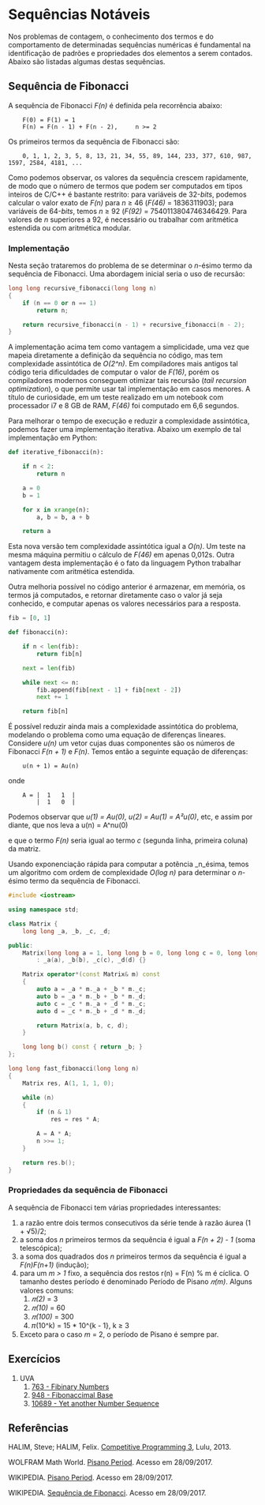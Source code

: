 Sequências Notáveis
===================

Nos problemas de contagem, o conhecimento dos termos e do comportamento de determinadas 
sequências numéricas é fundamental na identificação de padrões e propriedades dos elementos a
serem contados. Abaixo são listadas algumas destas sequências.

Sequência de Fibonacci
----------------------

A sequência de Fibonacci _F(n)_ é definida pela recorrência abaixo:

        F(0) = F(1) = 1
        F(n) = F(n - 1) + F(n - 2),     n >= 2

Os primeiros termos da sequência de Fibonacci são:

        0, 1, 1, 2, 3, 5, 8, 13, 21, 34, 55, 89, 144, 233, 377, 610, 987, 1597, 2584, 4181, ...

Como podemos observar, os valores da sequência crescem rapidamente, de modo que o número de
termos que podem ser computados em tipos inteiros de C/C++ é bastante restrito: para variáveis
de 32-_bits_, podemos calcular o valor exato de _F(n)_ para _n_ &#8805; 46 (_F(46)_ = 1836311903);
para variáveis de 64-_bits_, temos _n_ &#8805; 92 (_F(92)_ = 7540113804746346429. Para valores
de _n_ superiores a 92, é necessário ou trabalhar com aritmética estendida ou com aritmética
modular.

### Implementação

Nesta seção trataremos do problema de se determinar o _n_-ésimo termo da sequência de Fibonacci.
Uma abordagem inicial seria o uso de recursão:
```C++
long long recursive_fibonacci(long long n)
{
    if (n == 0 or n == 1)
        return n;

    return recursive_fibonacci(n - 1) + recursive_fibonacci(n - 2);
}
```

A implementação acima tem como vantagem a simplicidade, uma vez que mapeia diretamente a definição
da sequência no código, mas tem complexidade assintótica de _O(2^n)_. Em compiladores mais 
antigos tal código teria dificuldades de computar o valor de _F(16)_, porém os compiladores 
modernos conseguem otimizar tais recursão (_tail recursion optimization_), o que permite usar
tal implementação em casos menores. A título de curiosidade, em um teste realizado em um 
notebook com processador i7 e 8 GB de RAM, _F(46)_ foi computado em 6,6 segundos.

Para melhorar o tempo de execução e reduzir a complexidade assintótica, podemos fazer uma
implementação iterativa. Abaixo um exemplo de tal implementação em Python:
```Python
def iterative_fibonacci(n):

    if n < 2:
        return n

    a = 0
    b = 1

    for x in xrange(n):
        a, b = b, a + b

    return a
```

Esta nova versão tem complexidade assintótica igual a _O(n)_. Um teste na mesma máquina permitiu
o cálculo de _F(46)_ em apenas 0,012s. Outra vantagem desta implementação é o fato da linguagem
Python trabalhar nativamente com aritmética estendida.

Outra melhoria possível no código anterior é armazenar, em memória, os termos já computados, e
retornar diretamente caso o valor já seja conhecido, e computar apenas os valores necessários
para a resposta.
```Python
fib = [0, 1]

def fibonacci(n):

    if n < len(fib):
        return fib[n]

    next = len(fib)

    while next <= n:
        fib.append(fib[next - 1] + fib[next - 2])
        next += 1

    return fib[n]
```

É possível reduzir ainda mais a complexidade assintótica do problema, modelando o problema
como uma equação de diferenças lineares. Considere _u(n)_ um vetor cujas duas componentes são
os números de Fibonacci _F(n + 1)_ e _F(n)_. Temos então a seguinte equação de diferenças:


        u(n + 1) = Au(n)

onde

        A = |  1   1  |
            |  1   0  |

Podemos observar que _u(1) = Au(0), u(2) = Au(1) = A²u(0)_, etc, e assim por diante, que nos leva
a
        u(n) = A^nu(0)

e que o termo _F(n)_ seria igual ao termo _c_ (segunda linha, primeira coluna) da matriz.

Usando exponenciação rápida para computar a potência _n_ésima, temos um algoritmo com ordem de
complexidade _O(log n)_ para determinar o _n_-ésimo termo da sequência de Fibonacci.
```C++
#include <iostream>

using namespace std;

class Matrix {
    long long _a, _b, _c, _d;

public:
    Matrix(long long a = 1, long long b = 0, long long c = 0, long long d = 1)
        : _a(a), _b(b), _c(c), _d(d) {}

    Matrix operator*(const Matrix& m) const
    {
        auto a = _a * m._a + _b * m._c;
        auto b = _a * m._b + _b * m._d;
        auto c = _c * m._a + _d * m._c;
        auto d = _c * m._b + _d * m._d;

        return Matrix(a, b, c, d);
    }

    long long b() const { return _b; }
};

long long fast_fibonacci(long long n)
{
    Matrix res, A(1, 1, 1, 0);

    while (n)
    {
        if (n & 1)
            res = res * A;

        A = A * A;
        n >>= 1;
    }

    return res.b();
}
```

### Propriedades da sequência de Fibonacci

A sequência de Fibonacci tem várias propriedades interessantes:

1. a razão entre dois termos consecutivos da série tende à razão áurea (1 + &#8730;5)/2;
1. a soma dos _n_ primeiros termos da sequência é igual a _F(n + 2) - 1_ (soma telescópica);
1. a soma dos quadrados dos _n_ primeiros termos da sequência é igual a _F(n)F(n+1)_ (indução);
1. para um _m > 1_ fixo, a sequência dos restos r(n) = F(n) % m é cíclica. O tamanho destes período é denominado Período de Pisano _&#120587;(m)_. Alguns valores comuns:
    1. _&#120587;(2)_ = 3
    1. _&#120587;(10)_ = 60
    1. _&#120587;(100)_ = 300
    1. &#120587;(10^k) = 15 * 10^{k - 1}, k &#8805; 3
1. Exceto para o caso _m_ = 2, o período de Pisano é sempre par.

<!-- Criar um arquivo com as sequências especiais: Fibonacci, Catalan, Stirling, etc -->

Exercícios
----------
1. UVA
    1. [763 - Fibinary Numbers](https://uva.onlinejudge.org/index.php?option=com_onlinejudge&Itemid=8&category=24&page=show_problem&problem=704)
    1. [948 - Fibonaccimal Base](https://uva.onlinejudge.org/index.php?option=com_onlinejudge&Itemid=8&category=24&page=show_problem&problem=889)
    1. [10689 - Yet another Number Sequence](https://uva.onlinejudge.org/index.php?option=com_onlinejudge&Itemid=8&category=24&page=show_problem&problem=1630)

Referências
-----------

HALIM, Steve; HALIM, Felix. [Competitive Programming 3](http://cpbook.net/), Lulu, 2013.

WOLFRAM Math World. [Pisano Period](http://mathworld.wolfram.com/PisanoPeriod.html). Acesso em 28/09/2017.

WIKIPEDIA. [Pisano Period](https://en.wikipedia.org/wiki/Pisano_period). Acesso em 28/09/2017.

WIKIPEDIA. [Sequência de Fibonacci](https://pt.wikipedia.org/wiki/Sequência_de_Fibonacci). Acesso em 28/09/2017.
